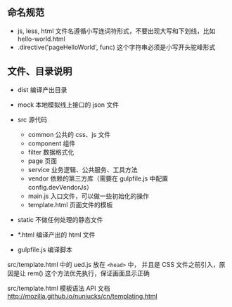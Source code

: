 ## 命名规范

- js, less, html 文件名遵循小写连词符形式，不要出现大写和下划线，比如 hello-world.html
- .directive('pageHelloWorld', func) 这个字符串必须是小写开头驼峰形式

## 文件、目录说明

- dist 编译产出目录
- mock 本地模拟线上接口的 json 文件
- src 源代码
    - common 公共的 css、js 文件
    - component 组件
    - filter 数据格式化
    - page 页面
    - service 业务逻辑、公共服务、工具方法
    - vendor 依赖的第三方库（需要在 gulpfile.js 中配置 config.devVendorJs）
    - main.js 入口文件，可以做一些初始化的操作
    - template.html 页面文件的模板
    
- static 不做任何处理的静态文件
- *.html 编译产出的 html 文件
- gulpfile.js 编译脚本

src/template.html 中的 ued.js 放在 `<head>` 中，
并且是 CSS 文件之前引入，原因是让 rem() 这个方法优先执行，保证画面显示正确

src/template.html 模板语法 API 文档
http://mozilla.github.io/nunjucks/cn/templating.html
